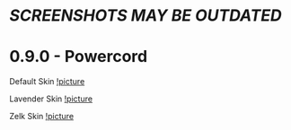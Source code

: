 # *SCREENSHOTS MAY BE OUTDATED*

# 0.9.0 - Powercord

Default Skin
[!picture](https://cdn.discordapp.com/attachments/825853492962787329/972316385835360266/unknown.png)

Lavender Skin
[!picture](https://cdn.discordapp.com/attachments/825853492962787329/972316386149953616/unknown.png)

Zelk Skin
[!picture](https://cdn.discordapp.com/attachments/825853492962787329/972316386451914762/unknown.png)
